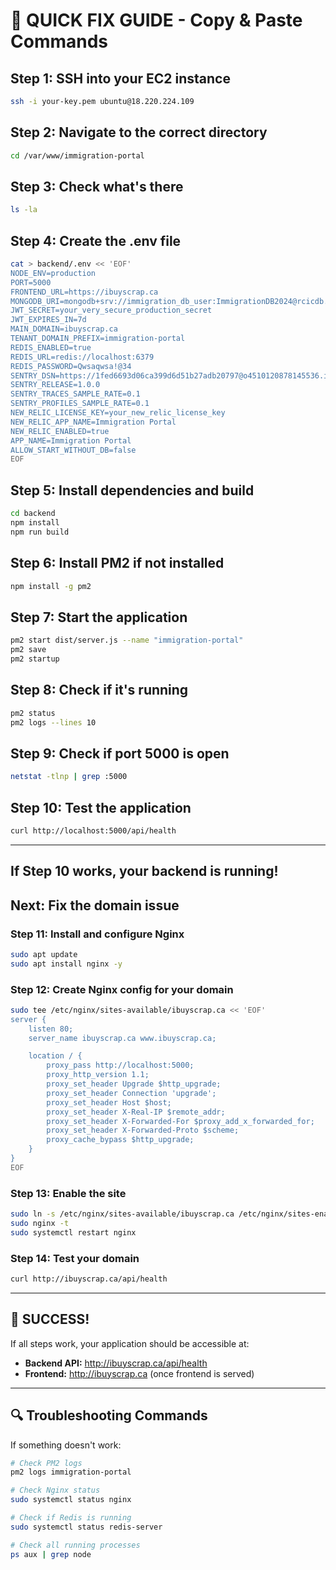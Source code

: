 # 🚀 QUICK FIX GUIDE - Copy & Paste Commands

## **Step 1: SSH into your EC2 instance**
```bash
ssh -i your-key.pem ubuntu@18.220.224.109
```

## **Step 2: Navigate to the correct directory**
```bash
cd /var/www/immigration-portal
```

## **Step 3: Check what's there**
```bash
ls -la
```

## **Step 4: Create the .env file**
```bash
cat > backend/.env << 'EOF'
NODE_ENV=production
PORT=5000
FRONTEND_URL=https://ibuyscrap.ca
MONGODB_URI=mongodb+srv://immigration_db_user:ImmigrationDB2024@rcicdb.npymiqt.mongodb.net/?retryWrites=true&w=majority&appName=RCICDB
JWT_SECRET=your_very_secure_production_secret
JWT_EXPIRES_IN=7d
MAIN_DOMAIN=ibuyscrap.ca
TENANT_DOMAIN_PREFIX=immigration-portal
REDIS_ENABLED=true
REDIS_URL=redis://localhost:6379
REDIS_PASSWORD=Qwsaqwsa!@34
SENTRY_DSN=https://1fed6693d06ca399d6d51b27adb20797@o4510120878145536.ingest.us.sentry.io/4510120957050880
SENTRY_RELEASE=1.0.0
SENTRY_TRACES_SAMPLE_RATE=0.1
SENTRY_PROFILES_SAMPLE_RATE=0.1
NEW_RELIC_LICENSE_KEY=your_new_relic_license_key
NEW_RELIC_APP_NAME=Immigration Portal
NEW_RELIC_ENABLED=true
APP_NAME=Immigration Portal
ALLOW_START_WITHOUT_DB=false
EOF
```

## **Step 5: Install dependencies and build**
```bash
cd backend
npm install
npm run build
```

## **Step 6: Install PM2 if not installed**
```bash
npm install -g pm2
```

## **Step 7: Start the application**
```bash
pm2 start dist/server.js --name "immigration-portal"
pm2 save
pm2 startup
```

## **Step 8: Check if it's running**
```bash
pm2 status
pm2 logs --lines 10
```

## **Step 9: Check if port 5000 is open**
```bash
netstat -tlnp | grep :5000
```

## **Step 10: Test the application**
```bash
curl http://localhost:5000/api/health
```

---

## **If Step 10 works, your backend is running!**

## **Next: Fix the domain issue**

### **Step 11: Install and configure Nginx**
```bash
sudo apt update
sudo apt install nginx -y
```

### **Step 12: Create Nginx config for your domain**
```bash
sudo tee /etc/nginx/sites-available/ibuyscrap.ca << 'EOF'
server {
    listen 80;
    server_name ibuyscrap.ca www.ibuyscrap.ca;

    location / {
        proxy_pass http://localhost:5000;
        proxy_http_version 1.1;
        proxy_set_header Upgrade $http_upgrade;
        proxy_set_header Connection 'upgrade';
        proxy_set_header Host $host;
        proxy_set_header X-Real-IP $remote_addr;
        proxy_set_header X-Forwarded-For $proxy_add_x_forwarded_for;
        proxy_set_header X-Forwarded-Proto $scheme;
        proxy_cache_bypass $http_upgrade;
    }
}
EOF
```

### **Step 13: Enable the site**
```bash
sudo ln -s /etc/nginx/sites-available/ibuyscrap.ca /etc/nginx/sites-enabled/
sudo nginx -t
sudo systemctl restart nginx
```

### **Step 14: Test your domain**
```bash
curl http://ibuyscrap.ca/api/health
```

---

## **🎉 SUCCESS!**

If all steps work, your application should be accessible at:
- **Backend API:** http://ibuyscrap.ca/api/health
- **Frontend:** http://ibuyscrap.ca (once frontend is served)

---

## **🔍 Troubleshooting Commands**

If something doesn't work:

```bash
# Check PM2 logs
pm2 logs immigration-portal

# Check Nginx status
sudo systemctl status nginx

# Check if Redis is running
sudo systemctl status redis-server

# Check all running processes
ps aux | grep node
```
